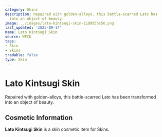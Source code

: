 ```yaml
---
category: Skins
description: Repaired with golden-alloys, this battle-scarred Lato has been transformed
  into an object of beauty.
image: ../images/lato-kintsugi-skin-11d955bc50.png
last_updated: '2025-09-17'
name: Lato Kintsugi Skin
source: WFCD
tags:
- Skin
- Skins
tradable: false
type: Skin
---
```


# Lato Kintsugi Skin

Repaired with golden-alloys, this battle-scarred Lato has been transformed into an object of beauty.

## Cosmetic Information

**Lato Kintsugi Skin** is a skin cosmetic item for Skins.

